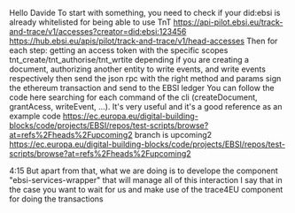 Hello Davide
To start with something, you need to check if your did:ebsi is already whitelisted for being able to use TnT
https://api-pilot.ebsi.eu/track-and-trace/v1/accesses?creator=did:ebsi:123456
https://hub.ebsi.eu/apis/pilot/track-and-trace/v1/head-accesses
Then for each step:
getting an access token with the specific scopes tnt_create/tnt_authorise/tnt_wrtite depending if you are creating a document, authorizing another entity to write events, and write events respectively
then send the json rpc with the right method and params
sign the ethereum transaction and send to the EBSI ledger
You can follow the code here searching for each command of the cli (createDocument, grantAcess, writeEvent, ...). It's very useful and it's a good reference as an example code
https://ec.europa.eu/digital-building-blocks/code/projects/EBSI/repos/test-scripts/browse?at=refs%2Fheads%2Fupcoming2
branch is upcoming2
https://ec.europa.eu/digital-building-blocks/code/projects/EBSI/repos/test-scripts/browse?at=refs%2Fheads%2Fupcoming2





4:15
But apart from that, what we are doing is to develope the component "ebsi-services-wrapper" that will manage all of this interaction
I say that in the case you want to wait for us and make use of the trace4EU component for doing the transactions